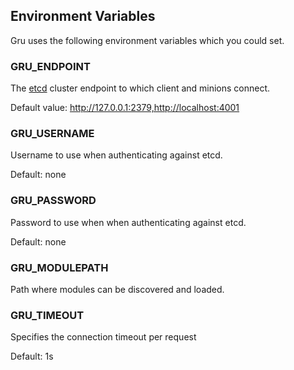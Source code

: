 ## Environment Variables

Gru uses the following environment variables which you could set.

### GRU_ENDPOINT

The [etcd](https://github.com/coreos/etcd) cluster endpoint to which
client and minions connect.

Default value: http://127.0.0.1:2379,http://localhost:4001

### GRU_USERNAME

Username to use when authenticating against etcd.

Default: none

### GRU_PASSWORD

Password to use when when authenticating against etcd.

Default: none

### GRU_MODULEPATH

Path where modules can be discovered and loaded.

### GRU_TIMEOUT

Specifies the connection timeout per request

Default: 1s
